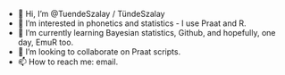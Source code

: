 - 👋 Hi, I’m @TuendeSzalay / TündeSzalay
- 👀 I’m interested in phonetics and statistics - I use Praat and R.
- 🌱 I’m currently learning Bayesian statistics, Github, and hopefully, one day, EmuR too.
- 💞️ I’m looking to collaborate on Praat scripts.
- 📫 How to reach me: email.

<!---
TuendeSzalay/TuendeSzalay is a ✨ special ✨ repository because its `README.md` (this file) appears on your GitHub profile.
You can click the Preview link to take a look at your changes.
--->
